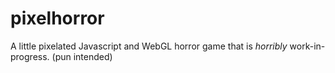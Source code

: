 # pixelhorror

A little pixelated Javascript and WebGL horror game that is _horribly_ work-in-progress. (pun intended)
